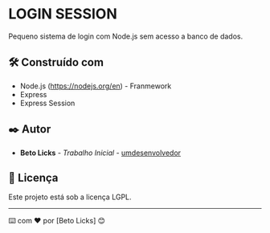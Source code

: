 # LOGIN SESSION

Pequeno sistema de login com Node.js sem acesso a banco de dados.

## 🛠️ Construído com

* Node.js (https://nodejs.org/en) - Franmework
* Express
* Express Session

## ✒️ Autor

* **Beto Licks** - *Trabalho Inicial* - [umdesenvolvedor](https://github.com/linkParaPerfil)

## 📄 Licença

Este projeto está sob a licença LGPL.

---
⌨️ com ❤️ por [Beto Licks] 😊
